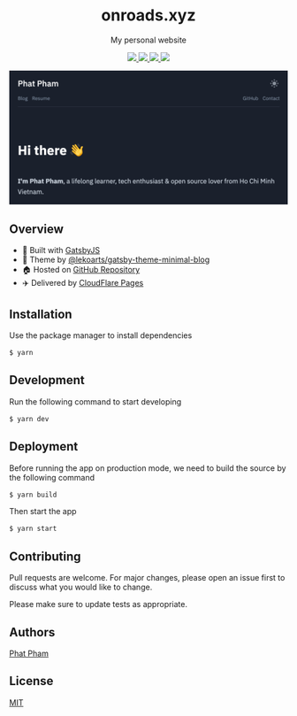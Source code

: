 <div align="center">
  <h1>onroads.xyz</h1>
  <p>My personal website</p>

  <p>
    <a href="https://github.com/phatpham9/onroads.xyz/commits" aria-label="Commitizen Friendly">
      <img src="https://img.shields.io/badge/commitizen-friendly-brightgreen.svg?style=flat-square">
    </a>
    <a href="https://david-dm.org/phatpham9/onroads.xyz" aria-label="Dependencies Status">
      <img src="https://img.shields.io/david/phatpham9/onroads.xyz?color=brightgreen&style=flat-square">
    </a>
    <a href="https://github.com/phatpham9/onroads.xyz/actions" aria-label="Build Status">
      <img src="https://img.shields.io/github/workflow/status/phatpham9/onroads.xyz/build-source?color=brightgreen&label=build&style=flat-square">
    </a>
    <a href="https://github.com/phatpham9/onroads.xyz/blob/master/LICENSE" aria-label="MIT License">
      <img src="https://img.shields.io/github/license/phatpham9/onroads.xyz?color=brightgreen&style=flat-square">
    </a>
  </p>

  <img src="banner.png">
</div>

## Overview

- 🔧 Built with [GatsbyJS](https://www.gatsbyjs.com)
- 💅 Theme by [@lekoarts/gatsby-theme-minimal-blog](https://www.gatsbyjs.com/plugins/@lekoarts/gatsby-theme-minimal-blog)
- 🏠 Hosted on [GitHub Repository](https://github.com/phatpham9/onroads.xyz)
- ✈️ Delivered by [CloudFlare Pages](https://pages.cloudflare.com)

## Installation

Use the package manager to install dependencies

```sh
$ yarn
```

## Development

Run the following command to start developing

```sh
$ yarn dev
```

## Deployment

Before running the app on production mode, we need to build the source by the following command

```sh
$ yarn build
```

Then start the app

```sh
$ yarn start
```

## Contributing

Pull requests are welcome. For major changes, please open an issue first to discuss what you would like to change.

Please make sure to update tests as appropriate.

## Authors

[Phat Pham](https://github.com/phatpham9)

## License

[MIT](https://github.com/phatpham9/onroads.xyz/blob/master/LICENSE)
